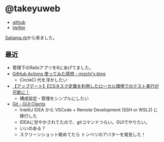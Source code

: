 # @takeyuweb

* [github](https://github.com/takeyuweb)
* [twitter](https://twitter.com/takeyuweb)

[Saitama.rb](https://saitamarb.connpass.com/)から来ました。

## 最近

- 管理下のRailsアプリを6にあげてました。
- [GitHub Actions 使ってみた感想 - mizchi's blog](https://mizchi.hatenablog.com/entry/2019/09/11/081201)
  - CircleCI 代を浮かしたい
- [【アップデート】ECSタスク定義を利用したローカル環境でのテスト実行が可能に！](https://dev.classmethod.jp/cloud/aws/ecs-local/)
  - 構成設定・管理をシンプルにしたい
- [Git - GUI Clients](https://git-scm.com/download/gui/windows)
  - IntelliJ IDEA から VSCode + Remote Development (SSH or WSL2) に移行した
  - IDEAに甘やかされてたので、gitコマンドつらい。GUIでやりたい。
  - いいのある？
  - スクリーンショット眺めてたら トンベリのアバターを発見した！
